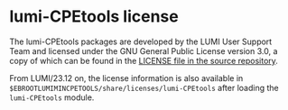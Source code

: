 # lumi-CPEtools license

The lumi-CPEtools packages are developed by the LUMI User Support Team
and licensed under the GNU General Public License version 3.0, a copy of
which can be found in the
[LICENSE file in the source repository](https://github.com/Lumi-supercomputer/lumi-CPEtools/blob/main/LICENSE).

From LUMI/23.12 on, the license information is also available in
`$EBROOTLUMIMINCPETOOLS/share/licenses/lumi-CPEtools` after loading the `lumi-CPEtools` 
module.
